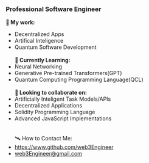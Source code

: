 ### Professional Software Engineer

**📖 My work:**
- Decentralized Apps
- Artifical Inteligence
- Quantum Software Development<br><br>
**🌱 Currently Learning:**
- Neural Networking
- Generative Pre-trained Transformers(GPT)
- Quantum Computing Programming Language(QCL)<br><br>
**🌳 Looking to collaborate on:**
- Artificially Inteligent Task Models/APIs
- Decentralized Applications
- Solidity Programming Language
- Advanced JavaScript Implementations<br><br><br>
🛰️ How to Contact Me:<br>
- https://www.github.com/web3Engineer
- web3Engineer@gmail.com<br><br><br>
